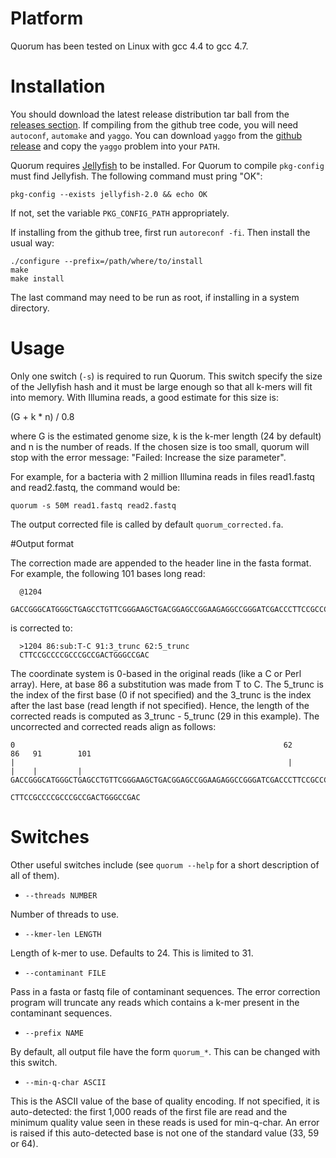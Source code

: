 # Platform

Quorum has been tested on Linux with gcc 4.4 to gcc 4.7.

# Installation


You should download the latest release distribution tar ball from the
[releases section](https://github.com/gmarcais/Quorum/releases). If
compiling from the github tree code, you will need `autoconf`,
`automake` and `yaggo`. You can download `yaggo` from the
[github release](https://github.com/gmarcais/yaggo/releases) and copy
the `yaggo` problem into your `PATH`.

Quorum requires [Jellyfish](https://github.com/gmarcais/Jellyfish/releases) to be installed.
For Quorum to compile `pkg-config` must find Jellyfish. The following command must pring "OK":

~~~
pkg-config --exists jellyfish-2.0 && echo OK
~~~

If not, set the variable `PKG_CONFIG_PATH` appropriately.

If installing from the github tree, first run `autoreconf -fi`. Then
install the usual way:

~~~
./configure --prefix=/path/where/to/install
make
make install
~~~

The last command may need to be run as root, if installing in a system directory.

# Usage

Only one switch (`-s`) is required to run Quorum. This switch specify
the size of the Jellyfish hash and it must be large enough so that all
k-mers will fit into memory. With Illumina reads, a good estimate for
this size is:

  (G + k * n) / 0.8

where G is the estimated genome size, k is the k-mer length (24 by
default) and n is the number of reads. If the chosen size is too
small, quorum will stop with the error message: "Failed: Increase the
size parameter".

For example, for a bacteria with 2 million Illumina reads in files
read1.fastq and read2.fastq, the command would be:

~~~
quorum -s 50M read1.fastq read2.fastq
~~~

The output corrected file is called by default `quorum_corrected.fa`.

#Output format

The correction made are appended to the header line in the fasta
format. For example, the following 101 bases long read:

~~~
  @1204
  GACCGGGCATGGGCTGAGCCTGTTCGGGAAGCTGACGGAGCCGGAAGAGGCCGGGATCGACCCTTCCGCCCCGCCCGCCGACTGGGTCGACCGGCCGGGCG
~~~  

is corrected to:

~~~
  >1204 86:sub:T-C 91:3_trunc 62:5_trunc
  CTTCCGCCCCGCCCGCCGACTGGGCCGAC
~~~

The coordinate system is 0-based in the original reads (like a C or
Perl array). Here, at base 86 a substitution was made from T to C. The
5\_trunc is the index of the first base (0 if not specified) and the
3\_trunc is the index after the last base (read length if not
specified). Hence, the length of the corrected reads is computed as
3\_trunc - 5\_trunc (29 in this example). The uncorrected and corrected
reads align as follows:

~~~
0                                                            62                      86   91        101
|                                                             |                       |    |         |
GACCGGGCATGGGCTGAGCCTGTTCGGGAAGCTGACGGAGCCGGAAGAGGCCGGGATCGACCCTTCCGCCCCGCCCGCCGACTGGGTCGACCGGCCGGGCG
                                                              CTTCCGCCCCGCCCGCCGACTGGGCCGAC
~~~

# Switches

Other useful switches include (see `quorum --help` for a short
description of all of them).

* `--threads NUMBER`

Number of threads to use.

* `--kmer-len LENGTH`

Length of k-mer to use. Defaults to 24. This is limited to 31.

* `--contaminant FILE`

Pass in a fasta or fastq file of contaminant sequences. The error
correction program will truncate any reads which contains a k-mer
present in the contaminant sequences.

* `--prefix NAME`

By default, all output file have the form `quorum_*`. This can be
changed with this switch.

* `--min-q-char ASCII`

This is the ASCII value of the base of quality encoding. If not
specified, it is auto-detected: the first 1,000 reads of the first
file are read and the minimum quality value seen in these reads is
used for min-q-char. An error is raised if this auto-detected base is
not one of the standard value (33, 59 or 64).
